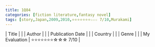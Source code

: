 ```yaml
---
title: 1Q84
categories: [fiction literature,fantasy novel]
tags: [story,Japan,2009,2010,⭐⭐⭐⭐⭐⭐⭐☆☆☆ 7/10,Murakami]
---
```


| Title |  |
| Author |  |
| Publication Date |   |
| Country |  |
| Genre |   |
| My Evaluation | ⭐⭐⭐⭐⭐⭐⭐☆☆☆ 7/10  |
        